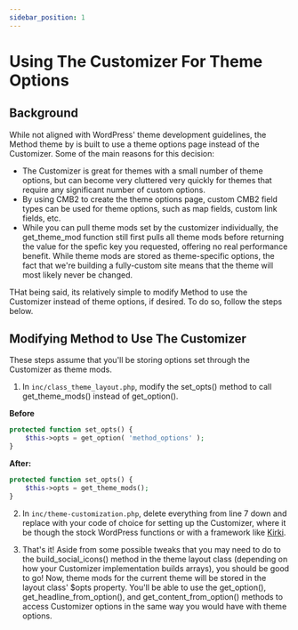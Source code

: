 ```yaml
---
sidebar_position: 1
---
```


# Using The Customizer For Theme Options

## Background

While not aligned with WordPress' theme development guidelines, the Method theme by is built to use a theme options page instead of the Customizer. Some of the main reasons for this decision:

- The Customizer is great for themes with a small number of theme options, but can become very cluttered very quickly for themes that require any significant number of custom options.
- By using CMB2 to create the theme options page, custom CMB2 field types can be used for theme options, such as map fields, custom link fields, etc.
- While you can pull theme mods set by the customizer individually, the get_theme_mod function still first pulls all theme mods before returning the value for the spefic key you requested, offering no real performance benefit. While theme mods are stored as theme-specific options, the fact that we're building a fully-custom site means that the theme will most likely never be changed.

THat being said, its relatively simple to modify Method to use the Customizer instead of theme options, if desired. To do so, follow the steps below.

## Modifying Method to Use The Customizer

These steps assume that you'll be storing options set through the Customizer as theme mods.

1. In `inc/class_theme_layout.php`, modify the set_opts() method to call get_theme_mods() instead of get_option().  
  
**Before**
```php
protected function set_opts() {
	$this->opts = get_option( 'method_options' );
}
```
  
**After:**
```php
protected function set_opts() {
	$this->opts = get_theme_mods();
}
```

2. In `inc/theme-customization.php`, delete everything from line 7 down and replace with your code of choice for setting up the Customizer, where it be though the stock WordPress functions or with a framework like [Kirki](https://wordpress.org/plugins/kirki/).

3. That's it! Aside from some possible tweaks that you may need to do to the build_social_icons() method in the theme layout class (depending on how your Customizer implementation builds arrays), you should be good to go! Now, theme mods for the current theme will be stored in the layout class' $opts property. You'll be able to use the get_option(), get_headline_from_option(), and get_content_from_option() methods to access Customizer options in the same way you would have with theme options.